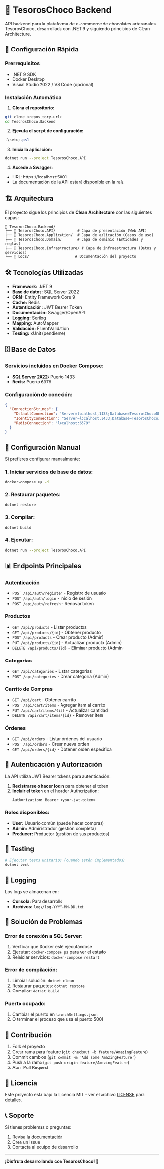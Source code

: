 # 🍫 TesorosChoco Backend

API backend para la plataforma de e-commerce de chocolates artesanales TesorosChoco, desarrollada con .NET 9 y siguiendo principios de Clean Architecture.

## 🚀 Configuración Rápida

### Prerrequisitos
- .NET 9 SDK
- Docker Desktop
- Visual Studio 2022 / VS Code (opcional)

### Instalación Automática

1. **Clona el repositorio:**
```bash
git clone <repository-url>
cd TesorosChoco.Backend
```

2. **Ejecuta el script de configuración:**
```powershell
.\setup.ps1
```

3. **Inicia la aplicación:**
```bash
dotnet run --project TesorosChoco.API
```

4. **Accede a Swagger:**
- URL: https://localhost:5001
- La documentación de la API estará disponible en la raíz

## 🏗️ Arquitectura

El proyecto sigue los principios de **Clean Architecture** con las siguientes capas:

```
📁 TesorosChoco.Backend/
├── 📁 TesorosChoco.API/          # Capa de presentación (Web API)
├── 📁 TesorosChoco.Application/  # Capa de aplicación (Casos de uso)
├── 📁 TesorosChoco.Domain/       # Capa de dominio (Entidades y reglas)
├── 📁 TesorosChoco.Infrastructure/ # Capa de infraestructura (Datos y servicios)
└── 📁 Docs/                     # Documentación del proyecto
```

## 🛠️ Tecnologías Utilizadas

- **Framework:** .NET 9
- **Base de datos:** SQL Server 2022
- **ORM:** Entity Framework Core 9
- **Cache:** Redis
- **Autenticación:** JWT Bearer Token
- **Documentación:** Swagger/OpenAPI
- **Logging:** Serilog
- **Mapping:** AutoMapper
- **Validación:** FluentValidation
- **Testing:** xUnit (pendiente)

## 🗄️ Base de Datos

### Servicios incluidos en Docker Compose:
- **SQL Server 2022:** Puerto 1433
- **Redis:** Puerto 6379

### Configuración de conexión:
```json
{
  "ConnectionStrings": {
    "DefaultConnection": "Server=localhost,1433;Database=TesorosChocoDB;User Id=sa;Password=TesorosChoco123!;TrustServerCertificate=true;",
    "IdentityConnection": "Server=localhost,1433;Database=TesorosChocoIdentityDB;User Id=sa;Password=TesorosChoco123!;TrustServerCertificate=true;",
    "RedisConnection": "localhost:6379"
  }
}
```

## 🔧 Configuración Manual

Si prefieres configurar manualmente:

### 1. Iniciar servicios de base de datos:
```bash
docker-compose up -d
```

### 2. Restaurar paquetes:
```bash
dotnet restore
```

### 3. Compilar:
```bash
dotnet build
```

### 4. Ejecutar:
```bash
dotnet run --project TesorosChoco.API
```

## 📊 Endpoints Principales

### Autenticación
- `POST /api/auth/register` - Registro de usuario
- `POST /api/auth/login` - Inicio de sesión
- `POST /api/auth/refresh` - Renovar token

### Productos
- `GET /api/products` - Listar productos
- `GET /api/products/{id}` - Obtener producto
- `POST /api/products` - Crear producto (Admin)
- `PUT /api/products/{id}` - Actualizar producto (Admin)
- `DELETE /api/products/{id}` - Eliminar producto (Admin)

### Categorías
- `GET /api/categories` - Listar categorías
- `POST /api/categories` - Crear categoría (Admin)

### Carrito de Compras
- `GET /api/cart` - Obtener carrito
- `POST /api/cart/items` - Agregar item al carrito
- `PUT /api/cart/items/{id}` - Actualizar cantidad
- `DELETE /api/cart/items/{id}` - Remover item

### Órdenes
- `GET /api/orders` - Listar órdenes del usuario
- `POST /api/orders` - Crear nueva orden
- `GET /api/orders/{id}` - Obtener orden específica

## 🔐 Autenticación y Autorización

La API utiliza JWT Bearer tokens para autenticación:

1. **Registrarse o hacer login** para obtener el token
2. **Incluir el token** en el header Authorization:
   ```
   Authorization: Bearer <your-jwt-token>
   ```

### Roles disponibles:
- **User:** Usuario común (puede hacer compras)
- **Admin:** Administrador (gestión completa)
- **Producer:** Productor (gestión de sus productos)

## 🧪 Testing

```bash
# Ejecutar tests unitarios (cuando estén implementados)
dotnet test
```

## 📝 Logging

Los logs se almacenan en:
- **Consola:** Para desarrollo
- **Archivos:** `logs/log-YYYY-MM-DD.txt`

## 🐛 Solución de Problemas

### Error de conexión a SQL Server:
1. Verificar que Docker esté ejecutándose
2. Ejecutar: `docker-compose ps` para ver el estado
3. Reiniciar servicios: `docker-compose restart`

### Error de compilación:
1. Limpiar solución: `dotnet clean`
2. Restaurar paquetes: `dotnet restore`
3. Compilar: `dotnet build`

### Puerto ocupado:
1. Cambiar el puerto en `launchSettings.json`
2. O terminar el proceso que usa el puerto 5001

## 🤝 Contribución

1. Fork el proyecto
2. Crear rama para feature (`git checkout -b feature/AmazingFeature`)
3. Commit cambios (`git commit -m 'Add some AmazingFeature'`)
4. Push a la rama (`git push origin feature/AmazingFeature`)
5. Abrir Pull Request

## 📄 Licencia

Este proyecto está bajo la Licencia MIT - ver el archivo [LICENSE](LICENSE) para detalles.

## 📞 Soporte

Si tienes problemas o preguntas:
1. Revisa la [documentación](./Docs/)
2. Crea un [issue](../../issues)
3. Contacta al equipo de desarrollo

---

**¡Disfruta desarrollando con TesorosChoco! 🍫**
